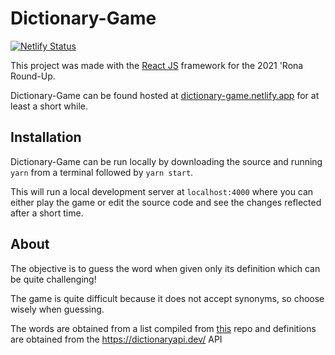 # Dictionary-Game

[![Netlify Status](https://api.netlify.com/api/v1/badges/7f53d869-005f-45f2-a4d6-42cf6906e0ee/deploy-status)](https://app.netlify.com/sites/dictionary-game/deploys)

This project was made with the [React JS](https://reactjs.org/) framework for the 2021 'Rona Round-Up.

Dictionary-Game can be found hosted at [dictionary-game.netlify.app](https://dictionary-game.netlify.app) for at least a short while.

## Installation

Dictionary-Game can be run locally by downloading the source and running `yarn` from a
terminal followed by `yarn start`.

This will run a local development server at `localhost:4000` where you can either play the game or edit the source code
and see the changes reflected after a short time.


## About
The objective is to guess the word when given only its definition which can be quite challenging!

The game is quite difficult because it does not accept synonyms, so choose wisely when guessing.

The words are obtained from a list compiled from [this](https://github.com/aaronbassett/Pass-phrase) repo and
definitions are obtained from the https://dictionaryapi.dev/ API

